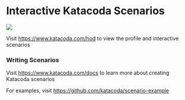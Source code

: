 # Interactive Katacoda Scenarios

[![](http://shields.katacoda.com/katacoda/hod/count.svg)](https://www.katacoda.com/hod "Get your profile on Katacoda.com")

Visit https://www.katacoda.com/hod to view the profile and interactive scenarios

### Writing Scenarios
Visit https://www.katacoda.com/docs to learn more about creating Katacoda scenarios

For examples, visit https://github.com/katacoda/scenario-example
